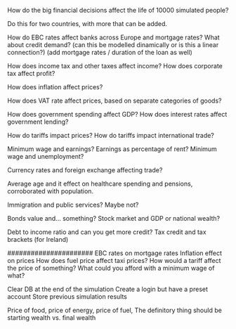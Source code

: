 How do the big financial decisions affect the life of 10000 simulated people? 



Do this for two countries, with more that can be added. 

How do EBC rates affect banks across Europe and mortgage rates? What about credit demand? 
(can this be modelled dinamically or is this a linear connection?)
(add mortgage rates / duration of the loan as well)

How does income tax and other taxes affect income? 
How does corporate tax affect profit?

How does inflation affect prices? 

How does VAT rate affect prices, based on separate categories of goods?

How does government spending affect GDP?
How does interest rates affect government lending? 

How do tariffs impact prices? 
How do tariffs impact international trade? 

Minimum wage and earnings? Earnings as percentage of rent? 
Minimum wage and unemployment? 

Currency rates and foreign exchange affecting trade?

Average age and it effect on healthcare spending and pensions, corroborated with population. 

Immigration and public services? Maybe not? 

Bonds value and... something? 
Stock market and GDP or national wealth? 

Debt to income ratio and can you get more credit? 
Tax credit and tax brackets (for Ireland)

######################
EBC rates on mortgage rates 
Inflation effect on prices 
How does fuel price affect taxi prices? 
How would a tariff affect the price of something? 
What could you afford with a minimum wage of what? 

Clear DB at the end of the simulation
Create a login but have a preset account
Store previous simulation results 

Price of food, price of energy, price of fuel, 
The definitory thing should be starting wealth vs. final wealth